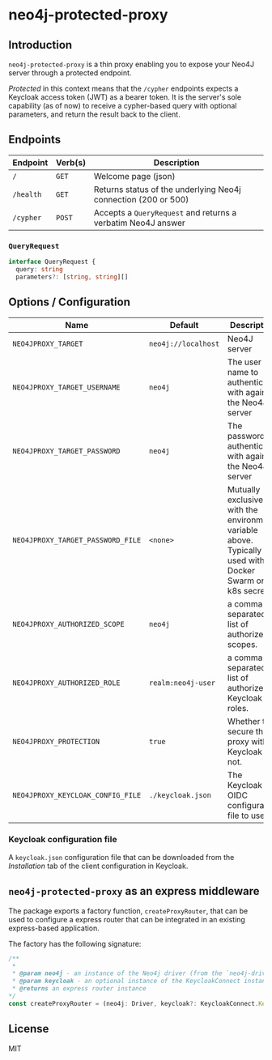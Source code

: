 # neo4j-protected-proxy

## Introduction

`neo4j-protected-proxy` is a thin proxy enabling you to expose your Neo4J server through a protected endpoint.

_Protected_ in this context means that the `/cypher` endpoints expects a Keycloak access token (JWT) as a bearer token.
It is the server's sole capability (as of now) to receive a cypher-based query with optional parameters, and return the result back to the client.

## Endpoints

| Endpoint  | Verb(s) | Description                                                    |
|-----------|---------|----------------------------------------------------------------|
| `/`       | `GET`   | Welcome page (json)                                            |
| `/health` | `GET`   | Returns status of the underlying Neo4j connection (200 or 500) |
| `/cypher` | `POST`  | Accepts a `QueryRequest` and returns a verbatim Neo4J answer   |

### `QueryRequest`

```typescript
interface QueryRequest {
  query: string
  parameters?: [string, string][]
```

## Options / Configuration

| Name                              | Default             | Description                                                                                             |
|-----------------------------------|---------------------|---------------------------------------------------------------------------------------------------------|
| `NEO4JPROXY_TARGET`               | `neo4j://localhost` | Neo4J server                                                                                            |
| `NEO4JPROXY_TARGET_USERNAME`      | `neo4j`             | The user name to authenticate with against the Neo4J server                                                                                                        |
| `NEO4JPROXY_TARGET_PASSWORD`      | `neo4j`              | The password to authenticate with against the Neo4J server                                                                                                         |
| `NEO4JPROXY_TARGET_PASSWORD_FILE` | `<none>`            | Mutually exclusive with the environment variable above. Typically used with Docker Swarm or k8s secrets |
| `NEO4JPROXY_AUTHORIZED_SCOPE`     | `neo4j`             | a comma-separated list of authorized scopes.                                                                                                        |
| `NEO4JPROXY_AUTHORIZED_ROLE`      | `realm:neo4j-user`  | a comma-separated list of authorized Keycloak roles.                                                                                                         |
| `NEO4JPROXY_PROTECTION`           | `true`              | Whether to secure the proxy with Keycloak or not.                                                                                                         |
| `NEO4JPROXY_KEYCLOAK_CONFIG_FILE` | `./keycloak.json`   | The Keycloak OIDC configuration file to use.                                                                                                        |

### Keycloak configuration file

A `keycloak.json` configuration file that can be downloaded from the _Installation_ tab of the client configuration in Keycloak.

## `neo4j-protected-proxy` as an express middleware

The package exports a factory function, `createProxyRouter`, that can be used to configure a express router that can be integrated in
an existing express-based application.

The factory has the following signature:

```typescript
/**
 *
 * @param neo4j - an instance of the Neo4j driver (from the `neo4j-driver` package)
 * @param keycloak - an optional instance of the KeycloakConnect instance (from the `keycloak-connect` package). Note that if you leave this one out, the proxy will not be secured.
 * @returns an express router instance
*/
const createProxyRouter = (neo4j: Driver, keycloak?: KeycloakConnect.Keycloak) => Router
```

## License

MIT
